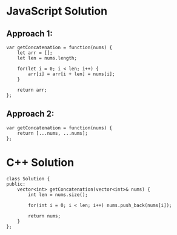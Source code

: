 
# JavaScript Solution

## Approach 1:
```
var getConcatenation = function(nums) {
    let arr = [];
    let len = nums.length;

    for(let i = 0; i < len; i++) {
        arr[i] = arr[i + len] = nums[i];
    }

    return arr;
};
```

## Approach 2:
```
var getConcatenation = function(nums) {
    return [...nums, ...nums];
};
```


# C++ Solution

```
class Solution {
public:
    vector<int> getConcatenation(vector<int>& nums) {
        int len = nums.size();
        
        for(int i = 0; i < len; i++) nums.push_back(nums[i]);
        
        return nums;
    }
};
```
